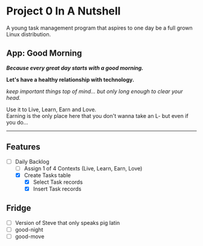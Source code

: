 # Project 0 In A Nutshell

A young task management program that aspires to one day be a full grown Linux distribution.

## App: Good Morning

***Because every great day starts with a good morning.***

**Let's have a healthy relationship with technology.**

*keep important things top of mind... but only long enough to clear your head.*

Use it to Live, Learn, Earn and Love. \
Earning is the only place here that you don't wanna take an L- but even if you do...

* * *

## Features
- [ ] Daily Backlog
  - [ ] Assign 1 of 4 Contexts (Live, Learn, Earn, Love)
  - [x] Create Tasks table
    - [x] Select Task records
    - [x] Insert Task records

## Fridge
- [ ] Version of Steve that only speaks pig latin
- [ ] good-night
- [ ] good-move
